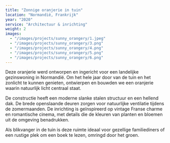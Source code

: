 ```yaml
---
title: "Zonnige oranjerie in tuin"
location: "Normandië, Frankrijk"
year: "2020"
service: "Architectuur & inrichting"
weight: 2
images:
  - "/images/projects/sunny_orangery/1.jpeg"
  - "/images/projects/sunny_orangery/3.png"
  - "/images/projects/sunny_orangery/4.png"
  - "/images/projects/sunny_orangery/5.png"
  - "/images/projects/sunny_orangery/6.png"
---
```


Deze oranjerie werd ontworpen en ingericht voor een landelijke gezinswoning in Normandië. Om het hele jaar door van de tuin en het zonlicht te kunnen genieten, ontwierpen en bouwden we een oranjerie waarin natuurlijk licht centraal staat.

De constructie heeft een moderne slanke stalen structuur en een hellend dak. De brede openslaande deuren zorgen voor natuurlijke ventilatie tijdens de zomermaanden.
De inrichting is geïnspireerd op vintage Franse charme en romantische cinema, met details die de kleuren van planten en bloemen uit de omgeving benadrukken.

Als blikvanger in de tuin is deze ruimte ideaal voor gezellige familiediners of een rustige plek om een boek te lezen, omringd door het groen.

